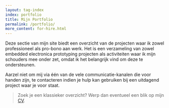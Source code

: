 ```yaml
---
layout: tag-index
index: portfolio
title: Mijn Portfolio
permalink: /portfolio/
more_content: for-hire.html
---
```


Deze sectie van mijn site biedt een overzicht van de projecten waar ik zowel
professioneel als pro-bono aan werk. Het is een verzameling van zowel embedded
electronica prototyping projecten als activiteiten waar ik mijn schouders mee
onder zet, omdat ik het belangrijk vind om deze te ondersteunen.

Aarzel niet om mij via één van de vele communicatie-kanalen die voor handen
zijn, te contacteren indien je hulp kan gebruiken bij een uitdagend project
waar je voor staat.

> Zoek je een klassieker overzicht? Werp dan eventueel een blik op mijn [CV](/About/CV).
